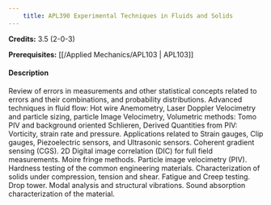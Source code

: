 ```yaml
---
    title: APL390 Experimental Techniques in Fluids and Solids
---
```

**Credits:** 3.5 (2-0-3)



**Prerequisites:** [[/Applied Mechanics/APL103 | APL103]]

#### Description 
Review of errors in measurements and other statistical concepts related to errors and their combinations, and probability distributions. Advanced techniques in fluid flow: Hot wire Anemometry, Laser Doppler Velocimetry and particle sizing, particle Image Velocimetry, Volumetric methods: Tomo PIV and background oriented Schlieren, Derived Quantities from PIV: Vorticity, strain rate and pressure. Applications related to Strain gauges, Clip gauges, Piezoelectric sensors, and Ultrasonic sensors. Coherent gradient sensing (CGS). 2D Digital image correlation (DIC) for full field measurements. Moire fringe methods. Particle image velocimetry (PIV). Hardness testing of the common engineering materials. Characterization of solids under compression, tension and shear. Fatigue and Creep testing. Drop tower. Modal analysis and structural vibrations. Sound absorption characterization of the material.